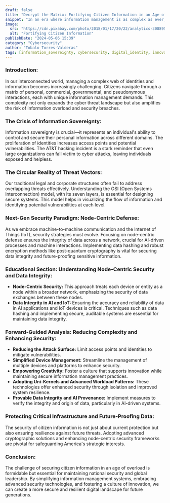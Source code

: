 ```yaml
---
draft: false
title: "Decrypt the Matrix: Fortifying Citizen Information in an Age of Overload"
snippet: "In an era where information management is as complex as ever, the need for robust security measures to protect citizen information has become a critical priority. This blog delves into the intricacies of securing identities and data in a digitally interconnected society."
image:
  src: "https://cdn.pixabay.com/photo/2018/01/17/20/22/analytics-3088958_1280.jpg"
  alt: "Fortifying Citizen Information"
publishDate: "2024-05-06 15:39"
category: "Cybersecurity"
author: "Tobalo Torres-Valderas"
tags: [information_sovereignty, cybersecurity, digital_identity, innovation]
---
```

### Introduction:
In our interconnected world, managing a complex web of identities and information becomes increasingly challenging. Citizens navigate through a matrix of personal, commercial, governmental, and pseudonymous interactions, each with unique information management demands. This complexity not only expands the cyber threat landscape but also amplifies the risk of information overload and security breaches.

### The Crisis of Information Sovereignty:
Information sovereignty is crucial—it represents an individual's ability to control and secure their personal information across different domains. The proliferation of identities increases access points and potential vulnerabilities. The AT&T hacking incident is a stark reminder that even large organizations can fall victim to cyber attacks, leaving individuals exposed and helpless.

### The Circular Reality of Threat Vectors:
Our traditional legal and corporate structures often fail to address overlapping threats effectively. Understanding the OSI (Open Systems Interconnection) model, with its seven layers, is essential for designing secure systems. This model helps in visualizing the flow of information and identifying potential vulnerabilities at each level.

### Next-Gen Security Paradigm: Node-Centric Defense:
As we embrace machine-to-machine communication and the Internet of Things (IoT), security strategies must evolve. Focusing on node-centric defense ensures the integrity of data across a network, crucial for AI-driven processes and machine interactions. Implementing data hashing and robust encryption methods like post-quantum cryptography is vital for securing data integrity and future-proofing sensitive information.

### Educational Section: Understanding Node-Centric Security and Data Integrity:
- **Node-Centric Security:** This approach treats each device or entity as a node within a broader network, emphasizing the security of data exchanges between these nodes.
- **Data Integrity in AI and IoT:** Ensuring the accuracy and reliability of data in AI applications and IoT devices is critical. Techniques such as data hashing and implementing secure, auditable systems are essential for maintaining data integrity.

### Forward-Guided Analysis: Reducing Complexity and Enhancing Security:
- **Reducing the Attack Surface:** Limit access points and identities to mitigate vulnerabilities.
- **Simplified Device Management:** Streamline the management of multiple devices and platforms to enhance security.
- **Empowering Creativity:** Foster a culture that supports innovation while maintaining secure information management practices.
- **Adopting Uni-Kernels and Advanced Workload Patterns:** These technologies offer enhanced security through isolation and improved system resilience.
- **Provable Data Integrity and AI Provenance:** Implement measures to verify the integrity and origin of data, particularly in AI-driven systems.

### Protecting Critical Infrastructure and Future-Proofing Data:
The security of citizen information is not just about current protection but also ensuring resilience against future threats. Adopting advanced cryptographic solutions and enhancing node-centric security frameworks are pivotal for safeguarding America's strategic interests.

### Conclusion:
The challenge of securing citizen information in an age of overload is formidable but essential for maintaining national security and global leadership. By simplifying information management systems, embracing advanced security technologies, and fostering a culture of innovation, we can create a more secure and resilient digital landscape for future generations.
